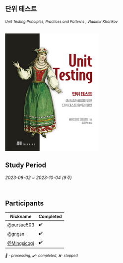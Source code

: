 ## 단위 테스트

<small><i>Unit Testing:Principles, Practices and Patterns , Vladimir Khorikov</i></small>

<br/>

<img src="./image/unit-testing.jpeg" alt="Unit Testing" width="60%" />

<br/>

## Study Period

_2023-08-02 ~ 2023-10-04 (9주)_

<br/>

## Participants

| Nickname                                                                      | Completed | 
|-------------------------------------------------------------------------------|-----------|
| [@pursue503](https://github.com/2mz1/theory/tree/main/unit-testing/pursue503) | ✔️        |
| [@gngsn](https://github.com/2mz1/theory/tree/main/unit-testing/gngsn)              | ✔️        |
| [@Mingsicogi](https://github.com/2mz1/theory/tree/main/unit-testing/bbangdi.ming)  | ✔️        |

<small><i>📖 - processing, ✔️- completed, ❌- stopped</i></small>
